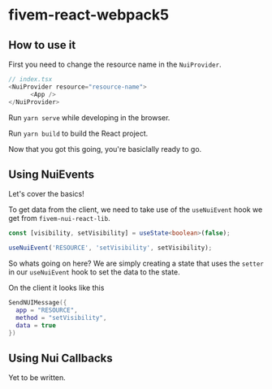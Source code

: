 # fivem-react-webpack5

## How to use it
First you need to change the resource name in the `NuiProvider`.

```js
// index.tsx
<NuiProvider resource="resource-name">
      <App />
</NuiProvider>
```

Run `yarn serve` while developing in the browser.

Run `yarn build` to build the React project.

Now that you got this going, you're basiclally ready to go.


## Using NuiEvents
Let's cover the basics!

To get data from the client, we need to take use of the `useNuiEvent` hook we get from `fivem-nui-react-lib`.

```ts
const [visibility, setVisibility] = useState<boolean>(false);

useNuiEvent('RESOURCE', 'setVisibility', setVisibility);
```
So whats going on here? We are simply creating a state that uses the `setter` in our `useNuiEvent` hook to set the data to the state. 

On the client it looks like this
```lua
SendNUIMessage({
  app = "RESOURCE",
  method = "setVisibility",
  data = true
})
```

## Using Nui Callbacks
Yet to be written.
